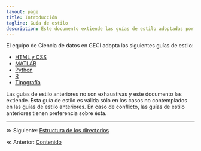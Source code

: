 ```yaml
---
layout: page
title: Introducción
tagline: Guía de estilo
description: Este documento extiende las guías de estilo adoptadas por el equipo de Ciencia de Datos de GECI
---
```


El equipo de Ciencia de datos en GECI adopta las siguientes guías de estilo:

- [HTML y CSS](https://google.github.io/styleguide/htmlcssguide.html)
- [MATLAB](http://www.datatool.com/downloads/MatlabStyle2%20book.pdf)
- [Python](https://www.python.org/dev/peps/pep-0008)
- [R](https://google.github.io/styleguide/Rguide.xml)
- [Tipografía](https://physics.nist.gov/cuu/pdf/typefaces.pdf)

Las guías de estilo anteriores no son exhaustivas y este documento las extiende. Esta guía de estilo es válida sólo en los casos no contemplados en las guías de estilo anteriores. En caso de conflicto, las guías de estilo anteriores tienen preferencia sobre ésta.

---

&#8811; Siguiente: [Estructura de los directorios](estructura.html)

&#8810; Anterior: [Contenido](index.html)